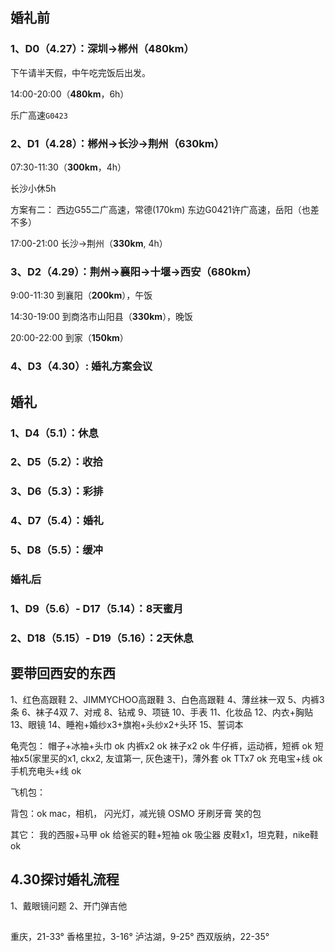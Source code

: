 ## 婚礼前

### 1、D0（4.27）：深圳->郴州（480km）

下午请半天假，中午吃完饭后出发。

14:00-20:00（**480km**，6h）

乐广高速`G0423`

### 2、D1（4.28）：郴州->长沙->荆州（630km）

07:30-11:30（**300km**，4h）

长沙小休5h

方案有二：
西边G55二广高速，常德(170km)
东边G0421许广高速，岳阳（也差不多）

17:00-21:00 长沙->荆州（**330km**, 4h）

### 3、D2（4.29）：荆州->襄阳->十堰->西安（680km）

9:00-11:30 到襄阳（**200km**），午饭

14:30-19:00 到商洛市山阳县（**330km**），晚饭

20:00-22:00 到家（**150km**）

### 4、D3（4.30）: 婚礼方案会议

## 婚礼

### 1、D4（5.1）：休息

### 2、D5（5.2）：收拾

### 3、D6（5.3）：彩排

### 4、D7（5.4）：婚礼

### 5、D8（5.5）：缓冲

### 婚礼后

### 1、D9（5.6）- D17（5.14）：8天蜜月

### 2、D18（5.15）- D19（5.16）：2天休息


## 要带回西安的东西

1、红色高跟鞋
2、JIMMYCHOO高跟鞋
3、白色高跟鞋
4、薄丝袜一双
5、内裤3条
6、袜子4双
7、对戒
8、钻戒
9、项链
10、手表
11、化妆品
12、内衣+胸贴
13、眼镜
14、睡袍+婚纱x3+旗袍+头纱x2+头环
15、誓词本



龟壳包：
帽子+冰袖+头巾 ok
内裤x2 ok
袜子x2 ok
牛仔裤，运动裤，短裤 ok
短袖x5(家里买的x1, ckx2, 友谊第一, 灰色速干)，薄外套 ok
TTx7 ok
充电宝+线 ok
手机充电头+线 ok

飞机包：

背包：ok
mac，相机，
闪光灯，减光镜
OSMO
牙刷牙膏 笑的包

其它：
我的西服+马甲 ok
给爸买的鞋+短袖 ok
吸尘器
皮鞋x1，坦克鞋，nike鞋 ok

## 4.30探讨婚礼流程
1、戴眼镜问题
2、开门弹吉他



##
重庆，21-33°
香格里拉，3-16°
泸沽湖，9-25°
西双版纳，22-35°




